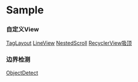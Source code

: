 # Sample

### 自定义View

[TagLayout](https://github.com/YyuTtian/Sample/tree/main/CustomView/TagLayout)		[LineView](https://github.com/YyuTtian/Sample/tree/main/CustomView/ViewLineAnim)		[NestedScroll](https://github.com/YyuTtian/Sample/tree/main/CustomView/NestedScroll)		[RecyclerView吸顶](https://github.com/YyuTtian/Sample/tree/main/CustomView/RecyclerView)



### 边界检测

[ObjectDetect](https://github.com/YyuTtian/Sample/tree/main/Detect/ObjectDetect)
